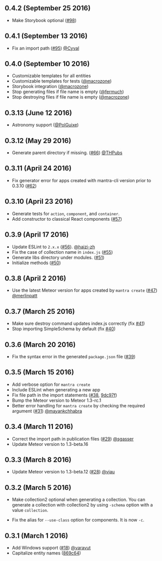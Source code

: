 ## 0.4.2 (September 25 2016)

* Make Storybook optional ([#98](https://github.com/mantrajs/mantra-cli/pull/98))

## 0.4.1 (September 13 2016)

* Fix an import path ([#95](https://github.com/mantrajs/mantra-cli/pull/95)) [@Cyval](https://github.com/Cyval)

## 0.4.0 (September 10 2016)

* Customizable templates for all entities
* Customizable templates for tests ([@macrozone](https://github.com/macrozone))
* Storybook integration ([@macrozone](https://github.com/macrozone))
* Stop generating files if file name is empty ([@fermuch](https://github.com/fermuch))
* Stop destroying files if file name is empty ([@macrozone](https://github.com/macrozone))

## 0.3.13 (June 12 2016)

* Astronomy support ([@PolGuixe](https://github.com/PolGuixe))

## 0.3.12 (May 29 2016)

* Generate parent directory if missing. ([#66](https://github.com/mantrajs/mantra-cli/pull/66)) [@THPubs](https://github.com/THPubs)

## 0.3.11 (April 24 2016)

* Fix generator error for apps created with mantra-cli version prior to 0.3.10 ([#62](https://github.com/mantrajs/mantra-cli/issues/62))

## 0.3.10 (April 23 2016)

* Generate tests for `action`, `component`, and `container`.
* Add constructor to classical React components ([#57](https://github.com/mantrajs/mantra-cli/issues/57))

## 0.3.9 (April 17 2016)

* Update ESLint to `2.x.x` ([#56](https://github.com/mantrajs/mantra-cli/pull/56)). [@haizi-zh](https://github.com/haizi-zh)
* Fix the case of collection name in `index.js` ([#55](https://github.com/mantrajs/mantra-cli/issues/55))
* Generate libs directory under modules. ([#51](https://github.com/mantrajs/mantra-cli/issues/51))
* Initialize methods ([#50](https://github.com/mantrajs/mantra-cli/issues/50))

## 0.3.8 (April 2 2016)

* Use the latest Meteor version for apps created by `mantra create` ([#47](https://github.com/mantrajs/mantra-cli/pull/47)) [@merlinpatt](https://github.com/merlinpatt)

## 0.3.7 (March 25 2016)

* Make sure destroy command updates index.js correctly (fix [#41](https://github.com/mantrajs/mantra-cli/issues/41))
* Stop importing SimpleSchema by default (fix [#40](https://github.com/mantrajs/mantra-cli/issues/40))

## 0.3.6 (March 20 2016)

* Fix the syntax error in the generated `package.json` file ([#39](https://github.com/mantrajs/mantra-cli/issues/39))

## 0.3.5 (March 15 2016)

* Add verbose option for `mantra create`
* Include ESLint when generating a new app
* Fix file path in the import statements ([#38](https://github.com/mantrajs/mantra-cli/issues/38), [9dc97f](https://github.com/mantrajs/mantra-cli/commit/9dc97fa494a0b5a867f059ec350ed2d83b0c6461))
* Bump the Meteor version to Meteor 1.3-rc.1
* Better error handling for `mantra create` by checking the required argument
([#31](https://github.com/mantrajs/mantra-cli/pull/31)) [@mayankchhabra](https://github.com/mayankchhabra)

## 0.3.4 (March 11 2016)

* Correct the import path in publication files ([#29](https://github.com/mantrajs/mantra-cli/pull/29/files)) [@sgasser](https://github.com/sgasser)
* Update Meteor version to 1.3-beta.16

## 0.3.3 (March 8 2016)

* Update Meteor version to 1.3-beta.12 ([#28](https://github.com/mantrajs/mantra-cli/pull/28)) [@vjau](https://github.com/vjau)

## 0.3.2 (March 5 2016)

* Make collection2 optional when generating a collection. You can generate
a collection with collection2 by using `-schema` option with a value
`collection`.

* Fix the alias for `--use-class` option for components. It is now `-c`.


## 0.3.1 (March 1 2016)

* Add Windows support ([#18](https://github.com/mantrajs/mantra-cli/pull/18)) [@varavut](https://github.com/varavut)
* Capitalize entity names ([869c64](https://github.com/mantrajs/mantra-cli/commit/869c642b4e5b3f3adbe42f4d89c8880c778c3dd4))
